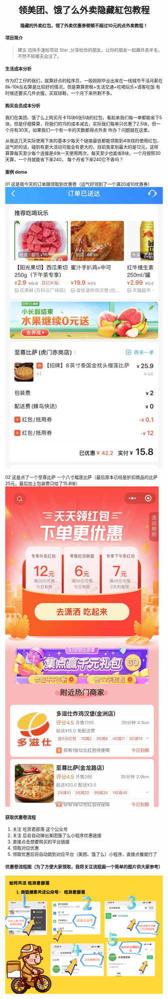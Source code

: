 <div align="center">
<br/>
<br/>
   <h1 align="center">
  领美团、饿了么外卖隐藏紅包教程
   </h1>
    <h4 align="center">
    隐藏的外卖红包，领了外卖优惠券顿顿不超过10元的点外卖教程！
  </h4> 
</div>

#### 项目简介
>建议 加快手速给项目 Star ,分享给你的朋友，让你的朋友一起薅外卖羊毛，不然不知哪天会没了。

#### 生活成本分析
作为打工仔的我们，就算好点的程序员，一般刚刚毕业出来在一线城市干活月薪在8k-10k左右算是比较好的情况，但是算算房租+生活交通+吃喝玩乐+请客吃饭
有时候还要买几件衣服，买双球鞋，一个月下来所剩不多。

#### 购买会员成本分析
我们在美团、饿了么上购买月卡15块6张5块的红包，看起来我们每一单都能省下5块，但是仔细算算，将我们的15的成本减去，实际我们每单只优惠了2.5块，但一个月有30天，如果我们一个有一半的天数都得点外卖
咋办？问题就在这里。

从我这几天实际使用下来的基本少每天个链接最低都能领取到4块钱的使用红包， 运气好的话，碰到有更大活动可能会有更大的，目前我拿到最大的是12元，这样算算每天至少每个连接是4块一天使用两次，每天至少也能省8块，一个月按照30天算，一个月就能省下来240，
每个月省下来240它不香吗？

#### 案例 demo
01 这是我今天的订单跟领取到优惠卷（运气好领到了一个满20减10优惠券）
![img.png](img.png)

02 这是点了一个至尊比萨 一个八寸榴莲比萨（最后原本已经是折扣商品的比萨25元，最后加上包装费只给了15.8块）
![img_1.png](img_1.png)

#### 获取优惠卷流程
1. 关注 吃货君部落 这个公众号
2. 关注 后会自动弹出美团饿了么小程序优惠链接
3. 直接点击想要购买的平台链接
4. 领取对应优惠
5. 领取优惠后将自动跳到对应平台（美团、饿了么）小程序，直接点餐就行了

#### 优惠卷流程图（为了方便大家领取，我将关注流程画一个简单的图片供大家参考）
![吃货君部落关注流程图.png](吃货君部落关注流程图.png)

